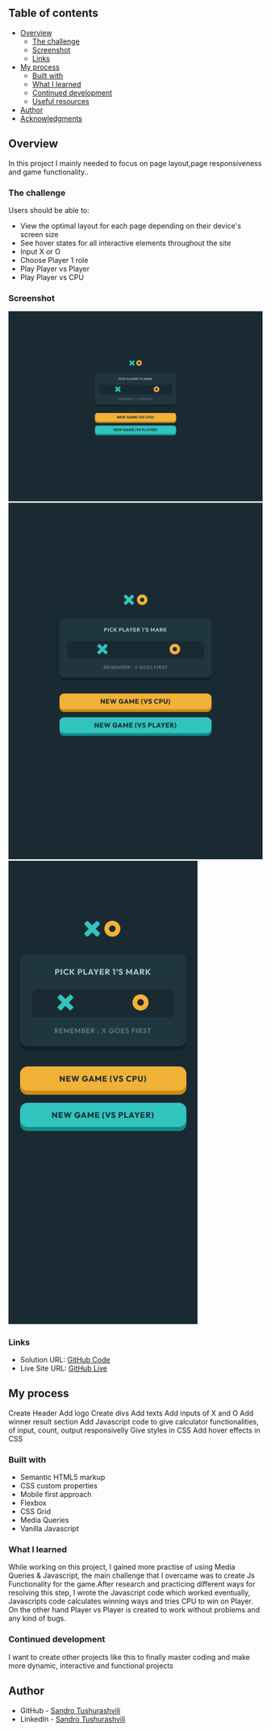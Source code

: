 ## Table of contents

- [Overview](#overview)
  - [The challenge](#the-challenge)
  - [Screenshot](#screenshot)
  - [Links](#links)
- [My process](#my-process)
  - [Built with](#built-with)
  - [What I learned](#what-i-learned)
  - [Continued development](#continued-development)
  - [Useful resources](#useful-resources)
- [Author](#author)
- [Acknowledgments](#acknowledgments)


## Overview

In this project I mainly needed to focus on page layout,page responsiveness and game functionality..

### The challenge

Users should be able to:

- View the optimal layout for each page depending on their device's screen size
- See hover states for all interactive elements throughout the site
- Input X or O
- Choose Player 1 role
- Play Player vs Player
- Play Player vs CPU


### Screenshot
![](./assets/desktop-design.png)
![](./assets/tablet-design.png)
![](./assets/mobile-design.png)


### Links

- Solution URL: [GitHub Code](https://github.com/Tusho7/Tic-Tac-Toe)
- Live Site URL: [GitHub Live](https://tusho7.github.io/Tic-Tac-Toe/)

## My process

Create Header
Add logo
Create divs
Add texts
Add inputs of X and O
Add winner result section
Add Javascript code to give calculator functionalities, of input, count, output responsivelly
Give styles in CSS
Add hover effects in CSS

### Built with

- Semantic HTML5 markup
- CSS custom properties
- Mobile first approach
- Flexbox
- CSS Grid
- Media Queries
- Vanilla Javascript

### What I learned

While working on this project, I gained more practise of using Media Queries & Javascript,  the main challenge that I overcame was to create Js Functionality for the game.After research and practicing different ways for resolving this step, I wrote the Javascript code which worked eventually, Javascripts code calculates winning ways and tries CPU to win on Player. On the other hand Player vs Player is created to work without problems and any kind of bugs. 

### Continued development

I want to create other projects like this to finally master coding and make more dynamic, interactive and functional projects

## Author

- GitHub - [Sandro Tushurashvili](https://github.com/Tusho7)
- LinkedIn - [Sandro Tushurashvili](https://www.linkedin.com/in/sandro-tushurashvili/)
